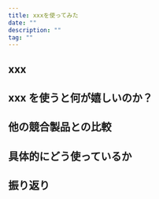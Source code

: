 ```yaml
---
title: xxxを使ってみた
date: ""
description: ""
tag: ""
---
```


## xxx

## xxx を使うと何が嬉しいのか？

## 他の競合製品との比較

## 具体的にどう使っているか

## 振り返り
